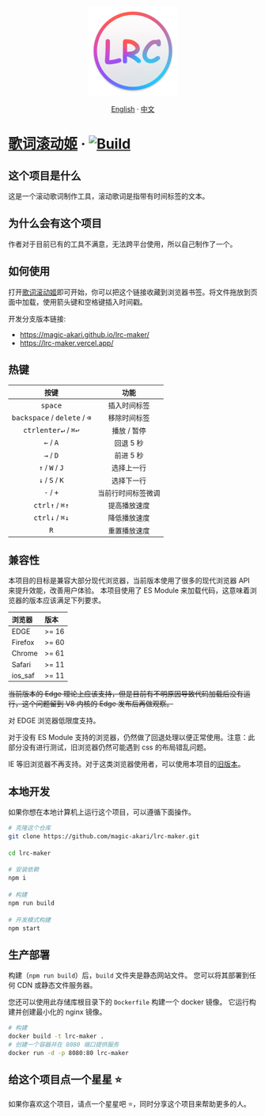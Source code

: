 <p align="center">
    <a href="https://lrc-maker.github.io">
        <img src="./public/favicons/apple-touch-icon.png" alt="logo" />
    </a>
</p>

<div align="center">

[English](./README.md) · [中文](./README-zh.md)

</div>

# [歌词滚动姬][lrc maker] &middot; [![Build](https://github.com/magic-akari/lrc-maker/actions/workflows/build.yml/badge.svg)](https://github.com/magic-akari/lrc-maker/actions/workflows/build.yml)

## 这个项目是什么

这是一个滚动歌词制作工具，滚动歌词是指带有时间标签的文本。

## 为什么会有这个项目

作者对于目前已有的工具不满意，无法跨平台使用，所以自己制作了一个。

## 如何使用

打开[歌词滚动姬][lrc maker]即可开始，你可以把这个链接收藏到浏览器书签。将文件拖放到页面中加载，使用箭头键和空格键插入时间戳。

开发分支版本链接:

- https://magic-akari.github.io/lrc-maker/
- https://lrc-maker.vercel.app/

## 热键

|                            按键                             |        功能        |
| :---------------------------------------------------------: | :----------------: |
|                      <kbd>space</kbd>                       |    插入时间标签    |
|   <kbd>backspace</kbd> / <kbd>delete</kbd> / <kbd>⌫</kbd>   |    移除时间标签    |
| <kbd>ctrl</kbd><kbd>enter↵</kbd> / <kbd>⌘</kbd><kbd>↩</kbd> |    播放 / 暂停     |
|                 <kbd>←</kbd> / <kbd>A</kbd>                 |     回退 5 秒      |
|                 <kbd>→</kbd> / <kbd>D</kbd>                 |     前进 5 秒      |
|         <kbd>↑</kbd> / <kbd>W</kbd> / <kbd>J</kbd>          |     选择上一行     |
|         <kbd>↓</kbd> / <kbd>S</kbd> / <kbd>K</kbd>          |     选择下一行     |
|                 <kbd>-</kbd> / <kbd>+</kbd>                 | 当前行时间标签微调 |
|   <kbd>ctrl</kbd><kbd>↑</kbd> / <kbd>⌘</kbd><kbd>↑</kbd>    |    提高播放速度    |
|   <kbd>ctrl</kbd><kbd>↓</kbd> / <kbd>⌘</kbd><kbd>↓</kbd>    |    降低播放速度    |
|                        <kbd>R</kbd>                         |    重置播放速度    |

## 兼容性

本项目的目标是兼容大部分现代浏览器，当前版本使用了很多的现代浏览器 API 来提升效能，改善用户体验。
本项目使用了 ES Module 来加载代码，这意味着浏览器的版本应该满足下列要求。

| 浏览器  | 版本  |
| :------ | :---- |
| EDGE    | >= 16 |
| Firefox | >= 60 |
| Chrome  | >= 61 |
| Safari  | >= 11 |
| ios_saf | >= 11 |

<del>
当前版本的 Edge 理论上应该支持，但是目前有不明原因导致代码加载后没有运行，这个问题留到 V8 内核的 Edge 发布后再做观察。
</del>

对 EDGE 浏览器低限度支持。

对于没有 ES Module 支持的浏览器，仍然做了回退处理以便正常使用。注意：此部分没有进行测试，旧浏览器仍然可能遇到 css 的布局错乱问题。

IE 等旧浏览器不再支持。对于这类浏览器使用者，可以使用本项目的[旧版本][version 3.x]。

## 本地开发

如果你想在本地计算机上运行这个项目，可以遵循下面操作。

```bash
# 克隆这个仓库
git clone https://github.com/magic-akari/lrc-maker.git

cd lrc-maker

# 安装依赖
npm i

# 构建
npm run build

# 开发模式构建
npm start
```

## 生产部署

构建（`npm run build`）后，`build` 文件夹是静态网站文件。
您可以将其部署到任何 CDN 或静态文件服务器。

您还可以使用此存储库根目录下的 `Dockerfile` 构建一个 docker 镜像。
它运行构建并创建最小化的 nginx 镜像。

```bash
# 构建
docker build -t lrc-maker .
# 创建一个容器并在 8080 端口提供服务
docker run -d -p 8080:80 lrc-maker
```

## 给这个项目点一个星星 :star:

如果你喜欢这个项目，请点一个星星吧 :star:，同时分享这个项目来帮助更多的人。

[lrc maker]: https://lrc-maker.github.io
[version 3.x]: https://lrc-maker.github.io/3.x
